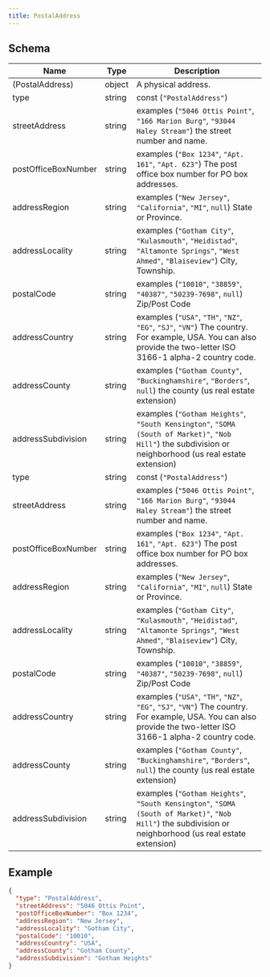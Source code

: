 ```yaml
---
title: PostalAddress
---
```

## Schema

| Name | Type | Description |
|---|---|---|
| (PostalAddress) | object | A physical address. |
| type | string | const (`"PostalAddress"`)  |
| streetAddress | string | examples (`"5046 Ottis Point"`, `"166 Marion Burg"`, `"93044 Haley Stream"`) the street number and name. |
| postOfficeBoxNumber | string | examples (`"Box 1234"`, `"Apt. 161"`, `"Apt. 623"`) The post office box number for PO box addresses. |
| addressRegion | string | examples (`"New Jersey"`, `"California"`, `"MI"`, `null`) State or Province. |
| addressLocality | string | examples (`"Gotham City"`, `"Kulasmouth"`, `"Heidistad"`, `"Altamonte Springs"`, `"West Ahmed"`, `"Blaiseview"`) City, Township. |
| postalCode | string | examples (`"10010"`, `"38859"`, `"40387"`, `"50239-7698"`, `null`) Zip/Post Code |
| addressCountry | string | examples (`"USA"`, `"TH"`, `"NZ"`, `"EG"`, `"SJ"`, `"VN"`) The country. For example, USA. You can also provide the two-letter ISO 3166-1 alpha-2 country code. |
| addressCounty | string | examples (`"Gotham County"`, `"Buckinghamshire"`, `"Borders"`, `null`) the county (us real estate extension) |
| addressSubdivision | string | examples (`"Gotham Heights"`, `"South Kensington"`, `"SOMA (South of Market)"`, `"Nob Hill"`) the subdivision or neighborhood (us real estate extension) |
| type | string | const (`"PostalAddress"`)  |
| streetAddress | string | examples (`"5046 Ottis Point"`, `"166 Marion Burg"`, `"93044 Haley Stream"`) the street number and name. |
| postOfficeBoxNumber | string | examples (`"Box 1234"`, `"Apt. 161"`, `"Apt. 623"`) The post office box number for PO box addresses. |
| addressRegion | string | examples (`"New Jersey"`, `"California"`, `"MI"`, `null`) State or Province. |
| addressLocality | string | examples (`"Gotham City"`, `"Kulasmouth"`, `"Heidistad"`, `"Altamonte Springs"`, `"West Ahmed"`, `"Blaiseview"`) City, Township. |
| postalCode | string | examples (`"10010"`, `"38859"`, `"40387"`, `"50239-7698"`, `null`) Zip/Post Code |
| addressCountry | string | examples (`"USA"`, `"TH"`, `"NZ"`, `"EG"`, `"SJ"`, `"VN"`) The country. For example, USA. You can also provide the two-letter ISO 3166-1 alpha-2 country code. |
| addressCounty | string | examples (`"Gotham County"`, `"Buckinghamshire"`, `"Borders"`, `null`) the county (us real estate extension) |
| addressSubdivision | string | examples (`"Gotham Heights"`, `"South Kensington"`, `"SOMA (South of Market)"`, `"Nob Hill"`) the subdivision or neighborhood (us real estate extension) |

## Example



```json
{
  "type": "PostalAddress",
  "streetAddress": "5046 Ottis Point",
  "postOfficeBoxNumber": "Box 1234",
  "addressRegion": "New Jersey",
  "addressLocality": "Gotham City",
  "postalCode": "10010",
  "addressCountry": "USA",
  "addressCounty": "Gotham County",
  "addressSubdivision": "Gotham Heights"
}
```

